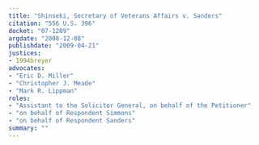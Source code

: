 ```yaml
---
title: "Shinseki, Secretary of Veterans Affairs v. Sanders"
citation: "556 U.S. 396"
docket: "07-1209"
argdate: "2008-12-08"
publishdate: "2009-04-21"
justices:
- 1994breyer
advocates:
- "Eric D. Miller"
- "Christopher J. Meade"
- "Mark R. Lippman"
roles:
- "Assistant to the Solicitor General, on behalf of the Petitioner"
- "on behalf of Respondent Simmons"
- "on behalf of Respondent Sanders"
summary: ""
---
```


